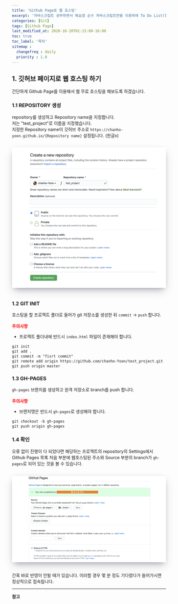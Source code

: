```yaml
---
title: 'Github Page로 웹 호스팅'
excerpt: '자바스크립트 공부하면서 복습겸 순수 자바스크립트만을 이용하여 To Do List(할 일 목록)를 만들어 보았습니다.'
categories: [Git]
tags: [Github Page]
last_modified_at: 2020-10-20T01:15:00-16:00
toc: true
toc_label: '목차'
sitemap :
  changefreq : daily
  priority : 1.0
---
```

## 1. 깃허브 페이지로 웹 호스팅 하기

간단하게 Github Page를 이용해서 웹 무료 호스팅을 해보도록 하겠습니다.

### 1.1 REPOSITORY 생성
repository를 생성하고 Repository name을 지정합니다. <br>
저는 "test_project"로 이름을 지정했습니다. <br>
지정한 Repository name이 깃허브 주소로 `https://chanho-yoon.github.io/{Repository name}` 설정됩니다. (한글x)

<img src='/assets/images/githubpageCreate.png' alt='profile' style="width:600px; margin-top:15px; margin-bottom:15px; box-shadow: rgba(50, 50, 93, 0.25) 0px 13px 27px -5px, rgba(0, 0, 0, 0.3) 0px 8px 16px -8px, rgba(0, 0, 0, 0.024) 0px -6px 16px -6px;"/>

### 1.2 GIT INIT
호스팅을 할 프로젝트 폴더로 들어가 git 저장소를 생성한 뒤 `commit` -> `push` 합니다. <br><br>
<strong><span style="color:red">주의사항</span></strong>
- 프로젝트 폴더내에 반드시 `index.html` 파일이 존재해야 합니다.

```
git init
git add .
git commit -m "fisrt commit"
git remote add origin https://github.com/chanho-Yoon/test_project.git
git push origin master
```

### 1.3 GH-PAGES
`gh-pages` 브랜치를 생성하고 원격 저장소로 branch를 push 합니다. <br><br>
<strong><span style="color:red">주의사항</span></strong>
- 브랜치명은 반드시 `gh-pages`로 생성해야 합니다.

```
git checkout -b gh-pages
git push origin gh-pages
```

### 1.4 확인
오류 없이 진행이 다 되었다면 해당하는 프로젝트의 repository의 Settings에서 Github Pages 목록 처음 부분에 웹호스팅된 주소와 Source 부분의 
branch가 `gh-pages`로 되어 있는 것을 볼 수 있습니다.

<img src='/assets/images/githubpageCheck.png' alt='profile' style="width:600px; margin-top:15px; margin-bottom:15px; box-shadow: rgba(50, 50, 93, 0.25) 0px 13px 27px -5px, rgba(0, 0, 0, 0.3) 0px 8px 16px -8px, rgba(0, 0, 0, 0.024) 0px -6px 16px -6px;"/>

간혹 바로 반영이 안될 때가 있습니다. 이러할 경우 몇 분 정도 기다렸다가 들어가시면 정상적으로 접속됩니다.

---

**참고**

>
